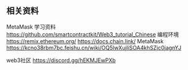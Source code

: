 ## 相关资料
MetaMask
学习资料 https://github.com/smartcontractkit/Web3_tutorial_Chinese
编程环境 https://remix.ethereum.org/
https://docs.chain.link/
MetaMask
https://kcno38rbm7bc.feishu.cn/wiki/OQ5lwXujliSOA4khSZjc0jagnYJ

web3社区 https://discord.gg/hEKMJEwPXb
